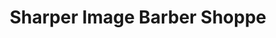 ---
title: "Sharper Image Barber Shoppe"
url: /wakefield/sharper-image-barber-shoppe/
shop: hairdresser
---